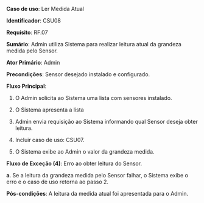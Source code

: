 **Caso de uso**: Ler Medida Atual

**Identificador**: CSU08

**Requisito**: RF.07

**Sumário**: Admin utiliza Sistema para realizar leitura atual da grandeza medida pelo Sensor.

**Ator Primário**: Admin

**Precondições**: Sensor desejado instalado e configurado.

**Fluxo Principal**:

1. O Admin solicita ao Sistema uma lista com sensores instalado.

2. O Sistema apresenta a lista

3. Admin envia requisição ao Sistema informando qual Sensor deseja obter leitura.

4. Incluir caso de uso: CSU07.

5. O Sistema exibe ao Admin o valor da grandeza medida.

**Fluxo de Exceção (4)**: Erro ao obter leitura do Sensor.

**a**. Se a leitura da grandeza medida pelo Sensor falhar, o Sistema exibe o erro e o caso de uso retorna ao passo 2.

**Pós-condições**: A leitura da medida atual foi apresentada para o Admin. 
